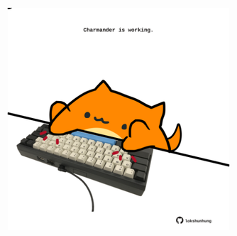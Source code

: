 <!-- built at 21/12/2021, 04:03:04 UTC -->
<p align="center">
  <img width="500" height="500" src="./ReadmeImage.svg">
</p>
